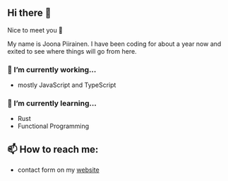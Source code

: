 ## Hi there 👋

Nice to meet you 🍻

My name is Joona Piirainen. I have been coding for about a year now and exited to see where things will go from here.

### 🔭 I’m currently working...
- mostly JavaScript and TypeScript

### 🌱 I’m currently learning...
- Rust
- Functional Programming

## 📫 How to reach me:
- contact form on my [website](japiirainen.com)

